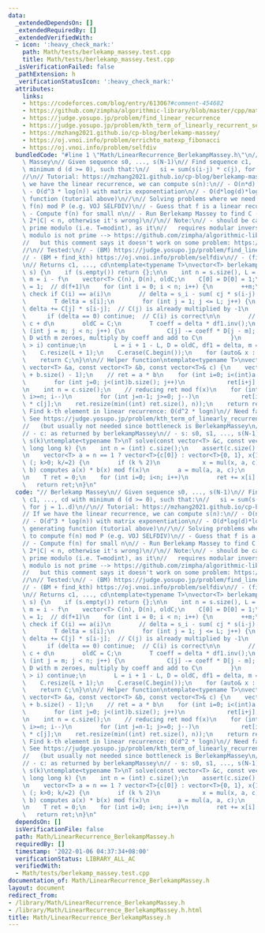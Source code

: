 ```yaml
---
data:
  _extendedDependsOn: []
  _extendedRequiredBy: []
  _extendedVerifiedWith:
  - icon: ':heavy_check_mark:'
    path: Math/tests/berlekamp_massey.test.cpp
    title: Math/tests/berlekamp_massey.test.cpp
  _isVerificationFailed: false
  _pathExtension: h
  _verificationStatusIcon: ':heavy_check_mark:'
  attributes:
    links:
    - https://codeforces.com/blog/entry/61306?#comment-454682
    - https://github.com/zimpha/algorithmic-library/blob/master/cpp/mathematics/linear-recurrence.cc
    - https://judge.yosupo.jp/problem/find_linear_recurrence
    - https://judge.yosupo.jp/problem/kth_term_of_linearly_recurrent_sequence
    - https://mzhang2021.github.io/cp-blog/berlekamp-massey/
    - https://oj.vnoi.info/problem/errichto_matexp_fibonacci
    - https://oj.vnoi.info/problem/selfdiv
  bundledCode: "#line 1 \"Math/LinearRecurrence_BerlekampMassey.h\"\n// Berlekamp\
    \ Massey\n// Given sequence s0, ..., s(N-1)\n// Find sequence c1, ..., cd with\
    \ minimum d (d >= 0), such that:\n//   si = sum(s(i-j) * c(j), for j = 1..d)\n\
    //\n// Tutorial: https://mzhang2021.github.io/cp-blog/berlekamp-massey/\n// If\
    \ we have the linear recurrence, we can compute s(n):\n// - O(n*d) naively\n//\
    \ - O(d^3 * log(n)) with matrix exponentiation\n// - O(d*log(d)*log(k)) with generating\
    \ function (tutorial above)\n//\n// Solving problems where we need to compute\
    \ f(n) mod P (e.g. VOJ SELFDIV)\n// - Guess that f is a linear recurrence\n//\
    \ - Compute f(n) for small n\n// - Run Berlekamp Massey to find C (we must have\
    \ 2*|C| < n, otherwise it's wrong)\n//\n// Note:\n// - should be calculated in\
    \ prime modulo (i.e. T=modint), as it\n//   requires modular inverse\n// - when\
    \ modulo is not prime --> https://github.com/zimpha/algorithmic-library/blob/master/cpp/mathematics/linear-recurrence.cc\n\
    //   but this comment says it doesn't work on some problem: https://codeforces.com/blog/entry/61306?#comment-454682\n\
    //\n// Tested:\n// - (BM) https://judge.yosupo.jp/problem/find_linear_recurrence\n\
    // - (BM + find_kth) https://oj.vnoi.info/problem/selfdiv\n// - (find_kth) https://oj.vnoi.info/problem/errichto_matexp_fibonacci\n\
    \n// Returns c1, ..., cd\ntemplate<typename T>\nvector<T> berlekampMassey(vector<T>\
    \ s) {\n    if (s.empty()) return {};\n\n    int n = s.size(), L = 0, m = 0; //\
    \ m = i - f\n    vector<T> C(n), D(n), oldC;\n    C[0] = D[0] = 1;\n    T df1\
    \ = 1;  // d(f+1)\n    for (int i = 0; i < n; i++) {\n        ++m;\n        //\
    \ check if C(i) == a(i)\n        // delta = s_i - sum( cj * s(i-j) ) = d(f+1)?\n\
    \        T delta = s[i];\n        for (int j = 1; j <= L; j++) {\n           \
    \ delta += C[j] * s[i-j];  // C(j) is already multiplied by -1\n        }\n  \
    \      if (delta == 0) continue;  // C(i) is correct\n\n        // Update c =\
    \ c + d\n        oldC = C;\n        T coeff = delta * df1.inv();\n        for\
    \ (int j = m; j < n; j++) {\n            C[j] -= coeff * D[j - m];  // prepend\
    \ D with m zeroes, multiply by coeff and add to C\n        }\n        if (2*L\
    \ > i) continue;\n        L = i + 1 - L, D = oldC, df1 = delta, m = 0;\n    }\n\
    \    C.resize(L + 1);\n    C.erase(C.begin());\n    for (auto& x : C) x = -x;\n\
    \    return C;\n}\n\n// Helper function\ntemplate<typename T>\nvector<T> mul(const\
    \ vector<T> &a, const vector<T> &b, const vector<T>& c) {\n    vector<T> ret(a.size()\
    \ + b.size() - 1);\n    // ret = a * b\n    for (int i=0; i<(int)a.size(); i++)\n\
    \        for (int j=0; j<(int)b.size(); j++)\n            ret[i+j] += a[i] * b[j];\n\
    \n    int n = c.size();\n    // reducing ret mod f(x)\n    for (int i=(int)ret.size()-1;\
    \ i>=n; i--)\n        for (int j=n-1; j>=0; j--)\n            ret[i-j-1] += ret[i]\
    \ * c[j];\n    ret.resize(min((int) ret.size(), n));\n    return ret;\n}\n\n//\
    \ Find k-th element in linear recurrence: O(d^2 * logn)\n// Need faster code?\
    \ See https://judge.yosupo.jp/problem/kth_term_of_linearly_recurrent_sequence\n\
    //   (but usually not needed since bottleneck is BerlekampMassey\n//\n// Params:\n\
    // - c: as returned by berlekampMassey\n// - s: s0, s1, ..., s(N-1)\n// Returns:\
    \ s(k)\ntemplate<typename T>\nT solve(const vector<T> &c, const vector<T> &s,\
    \ long long k) {\n    int n = (int) c.size();\n    assert(c.size() <= s.size());\n\
    \n    vector<T> a = n == 1 ? vector<T>{c[0]} : vector<T>{0, 1}, x{1};\n    for\
    \ (; k>0; k/=2) {\n        if (k % 2)\n            x = mul(x, a, c);  // mul(a,\
    \ b) computes a(x) * b(x) mod f(x)\n        a = mul(a, a, c);\n    }\n    x.resize(n);\n\
    \n    T ret = 0;\n    for (int i=0; i<n; i++)\n        ret += x[i] * s[i];\n \
    \   return ret;\n}\n"
  code: "// Berlekamp Massey\n// Given sequence s0, ..., s(N-1)\n// Find sequence\
    \ c1, ..., cd with minimum d (d >= 0), such that:\n//   si = sum(s(i-j) * c(j),\
    \ for j = 1..d)\n//\n// Tutorial: https://mzhang2021.github.io/cp-blog/berlekamp-massey/\n\
    // If we have the linear recurrence, we can compute s(n):\n// - O(n*d) naively\n\
    // - O(d^3 * log(n)) with matrix exponentiation\n// - O(d*log(d)*log(k)) with\
    \ generating function (tutorial above)\n//\n// Solving problems where we need\
    \ to compute f(n) mod P (e.g. VOJ SELFDIV)\n// - Guess that f is a linear recurrence\n\
    // - Compute f(n) for small n\n// - Run Berlekamp Massey to find C (we must have\
    \ 2*|C| < n, otherwise it's wrong)\n//\n// Note:\n// - should be calculated in\
    \ prime modulo (i.e. T=modint), as it\n//   requires modular inverse\n// - when\
    \ modulo is not prime --> https://github.com/zimpha/algorithmic-library/blob/master/cpp/mathematics/linear-recurrence.cc\n\
    //   but this comment says it doesn't work on some problem: https://codeforces.com/blog/entry/61306?#comment-454682\n\
    //\n// Tested:\n// - (BM) https://judge.yosupo.jp/problem/find_linear_recurrence\n\
    // - (BM + find_kth) https://oj.vnoi.info/problem/selfdiv\n// - (find_kth) https://oj.vnoi.info/problem/errichto_matexp_fibonacci\n\
    \n// Returns c1, ..., cd\ntemplate<typename T>\nvector<T> berlekampMassey(vector<T>\
    \ s) {\n    if (s.empty()) return {};\n\n    int n = s.size(), L = 0, m = 0; //\
    \ m = i - f\n    vector<T> C(n), D(n), oldC;\n    C[0] = D[0] = 1;\n    T df1\
    \ = 1;  // d(f+1)\n    for (int i = 0; i < n; i++) {\n        ++m;\n        //\
    \ check if C(i) == a(i)\n        // delta = s_i - sum( cj * s(i-j) ) = d(f+1)?\n\
    \        T delta = s[i];\n        for (int j = 1; j <= L; j++) {\n           \
    \ delta += C[j] * s[i-j];  // C(j) is already multiplied by -1\n        }\n  \
    \      if (delta == 0) continue;  // C(i) is correct\n\n        // Update c =\
    \ c + d\n        oldC = C;\n        T coeff = delta * df1.inv();\n        for\
    \ (int j = m; j < n; j++) {\n            C[j] -= coeff * D[j - m];  // prepend\
    \ D with m zeroes, multiply by coeff and add to C\n        }\n        if (2*L\
    \ > i) continue;\n        L = i + 1 - L, D = oldC, df1 = delta, m = 0;\n    }\n\
    \    C.resize(L + 1);\n    C.erase(C.begin());\n    for (auto& x : C) x = -x;\n\
    \    return C;\n}\n\n// Helper function\ntemplate<typename T>\nvector<T> mul(const\
    \ vector<T> &a, const vector<T> &b, const vector<T>& c) {\n    vector<T> ret(a.size()\
    \ + b.size() - 1);\n    // ret = a * b\n    for (int i=0; i<(int)a.size(); i++)\n\
    \        for (int j=0; j<(int)b.size(); j++)\n            ret[i+j] += a[i] * b[j];\n\
    \n    int n = c.size();\n    // reducing ret mod f(x)\n    for (int i=(int)ret.size()-1;\
    \ i>=n; i--)\n        for (int j=n-1; j>=0; j--)\n            ret[i-j-1] += ret[i]\
    \ * c[j];\n    ret.resize(min((int) ret.size(), n));\n    return ret;\n}\n\n//\
    \ Find k-th element in linear recurrence: O(d^2 * logn)\n// Need faster code?\
    \ See https://judge.yosupo.jp/problem/kth_term_of_linearly_recurrent_sequence\n\
    //   (but usually not needed since bottleneck is BerlekampMassey\n//\n// Params:\n\
    // - c: as returned by berlekampMassey\n// - s: s0, s1, ..., s(N-1)\n// Returns:\
    \ s(k)\ntemplate<typename T>\nT solve(const vector<T> &c, const vector<T> &s,\
    \ long long k) {\n    int n = (int) c.size();\n    assert(c.size() <= s.size());\n\
    \n    vector<T> a = n == 1 ? vector<T>{c[0]} : vector<T>{0, 1}, x{1};\n    for\
    \ (; k>0; k/=2) {\n        if (k % 2)\n            x = mul(x, a, c);  // mul(a,\
    \ b) computes a(x) * b(x) mod f(x)\n        a = mul(a, a, c);\n    }\n    x.resize(n);\n\
    \n    T ret = 0;\n    for (int i=0; i<n; i++)\n        ret += x[i] * s[i];\n \
    \   return ret;\n}\n"
  dependsOn: []
  isVerificationFile: false
  path: Math/LinearRecurrence_BerlekampMassey.h
  requiredBy: []
  timestamp: '2022-01-06 04:37:34+08:00'
  verificationStatus: LIBRARY_ALL_AC
  verifiedWith:
  - Math/tests/berlekamp_massey.test.cpp
documentation_of: Math/LinearRecurrence_BerlekampMassey.h
layout: document
redirect_from:
- /library/Math/LinearRecurrence_BerlekampMassey.h
- /library/Math/LinearRecurrence_BerlekampMassey.h.html
title: Math/LinearRecurrence_BerlekampMassey.h
---
```

